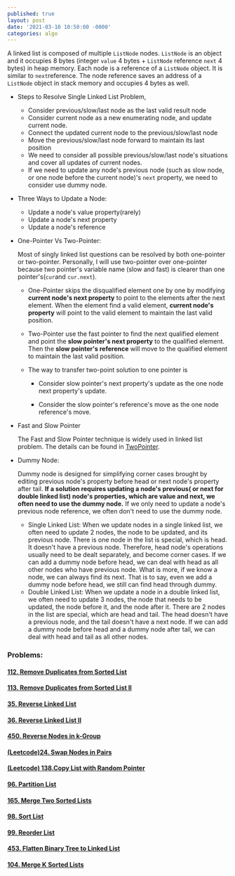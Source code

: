 ```yaml
---
published: true
layout: post
date: '2021-03-10 10:50:00 -0000'
categories: algo
---
```

A linked list is composed of multiple `ListNode` nodes. `ListNode` is an object and it occupies 8 bytes (integer `value` 4 bytes + `ListNode` reference `next` 4 bytes) in heap memory. Each node is a reference of a `ListNode` object. It is similar to `next`reference. The node reference saves an address of a `ListNode` object in stack memory and occupies 4 bytes as well.

- Steps to Resolve Single Linked List Problem,

  - Consider previous/slow/last node as the last valid result node
  - Consider current node as a new enumerating node, and update current node.
  - Connect the updated current node to the previous/slow/last node
  - Move the previous/slow/last node forward to maintain its last position
  - We need to consider all possible previous/slow/last node's situations and cover all updates of current nodes.
  - If we need to update any node's previous node (such as slow node, or one node before the current node)'s `next` property, we need to consider use dummy node.

- Three Ways to Update a Node:

  - Update a node's value property(rarely)
  - Update a node's next property
  - Update a node's reference

- One-Pointer Vs Two-Pointer:

  Most of singly linked list questions can be resolved by both one-pointer or two-pointer. Personally, I will use two-pointer over one-pointer because two pointer's variable name (slow and fast) is clearer than one pointer's(`cur`and `cur.next`).

  - One-Pointer skips the disqualified element one by one by modifying **current node's next property** to point to the elements after the next element. When the element find a valid element, **current node's property** will point to the valid element to maintain the last valid position.

  - Two-Pointer use the fast pointer to find the next qualified element and point the **slow pointer's next property** to the qualified element. Then the **slow pointer's reference** will move to the qualified element to maintain the last valid position. 

  - The way to transfer two-point solution to one pointer is 

    - Consider slow pointer's next property's update as the one node next property's update. 

    - Consider the slow pointer's reference's move as the one node reference's move.

- Fast and Slow Pointer

  The Fast and Slow Pointer technique is widely used in linked list problem. The details can be found in [TwoPointer](./TwoPointer.md).

- Dummy Node:

  Dummy node is designed for simplifying corner cases brought by editing previous node's property before head or next node's property after tail. **If a solution requires updating a node's previous( or next for double linked list) node's properties, which are value and next, we often need to use the dummy node.** If we only need to update a node's previous node reference, we often don't need to use the dummy node.

  -  Single Linked List: When we update nodes in a single linked list, we often need to update 2 nodes, the node to be updated, and its previous node. There is one node in the list is special, which is head. It doesn't have a previous node. Therefore, head node's operations usually need to be dealt separately, and become corner cases. If we can add a dummy node before head, we can deal with head as all other nodes who have previous node. What is more, if we know a node, we can always find its next. That is to say, even we add a dummy node before head, we still can find head through dummy.
  -  Double Linked List: When we update a node in a double linked list, we often need to update 3 nodes, the node that needs to be updated, the node before it, and the node after it. There are 2 nodes in the list are special, which are head and tail. The head doesn't have a previous node, and the tail doesn't have a next node. If we can add a dummy node before head and a dummy node after tail, we can deal with head and tail as all other nodes.

### Problems:

#### [112. Remove Duplicates from Sorted List](https://www.lintcode.com/problem/112/)

####  [113. Remove Duplicates from Sorted List II](https://www.lintcode.com/problem/113/)

#### [35. Reverse Linked List](https://www.lintcode.com/problem/35/)

#### [36. Reverse Linked List II](https://www.lintcode.com/problem/36/)

#### [450. Reverse Nodes in k-Group](https://www.lintcode.com/problem/450/)

#### [(Leetcode)24. Swap Nodes in Pairs](https://leetcode.com/problems/swap-nodes-in-pairs/)

#### [(Leetcode) 138.Copy List with Random Pointer](https://leetcode.com/problems/copy-list-with-random-pointer/)

#### [96. Partition List](https://www.lintcode.com/problem/96/)

#### [165. Merge Two Sorted Lists](https://www.lintcode.com/problem/165/solution)

#### [98. Sort List](https://www.lintcode.com/problem/98/)

#### [99. Reorder List](https://www.lintcode.com/problem/99/solution)

#### [453. Flatten Binary Tree to Linked List](https://www.lintcode.com/problem/453)

#### [104. Merge K Sorted Lists](https://www.lintcode.com/problem/104)
